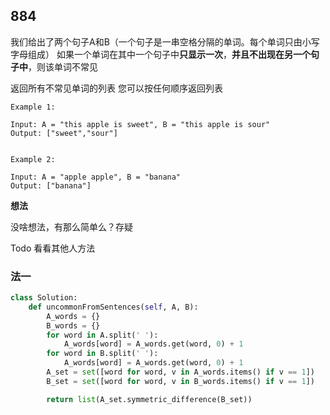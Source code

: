 ## 884

我们给出了两个句子A和B（一个句子是一串空格分隔的单词。每个单词只由小写字母组成）
如果一个单词在其中一个句子中**只显示一次**，**并且不出现在另一个句子中**，则该单词不常见

返回所有不常见单词的列表
您可以按任何顺序返回列表

```
Example 1:

Input: A = "this apple is sweet", B = "this apple is sour"
Output: ["sweet","sour"]


Example 2:

Input: A = "apple apple", B = "banana"
Output: ["banana"]
```
**想法**

没啥想法，有那么简单么？存疑

Todo 看看其他人方法

### 法一

```py
class Solution:
    def uncommonFromSentences(self, A, B):
        A_words = {}
        B_words = {}
        for word in A.split(' '):
            A_words[word] = A_words.get(word, 0) + 1
        for word in B.split(' '):
            A_words[word] = A_words.get(word, 0) + 1
        A_set = set([word for word, v in A_words.items() if v == 1])
        B_set = set([word for word, v in B_words.items() if v == 1])

        return list(A_set.symmetric_difference(B_set))

```

